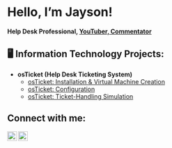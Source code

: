 # Hello, I’m Jayson!  
__Help Desk Professional, [YouTuber, Commentator](https://www.youtube.com/@rashoff)__

## 🖥️ Information Technology Projects:

- **osTicket (Help Desk Ticketing System)**
  - [osTicket: Installation & Virtual Machine Creation](https://github.com/rashon5/osticket-install)
  - [osTicket: Configuration](https://github.com/rashon5/osticket-config)
  - [osTicket: Ticket-Handling Simulation](https://github.com/rashon5/osticket-ticket)

## Connect with me:  

[<img align="left" alt="Rashon | YouTube" width="22px" src="https://cdn.jsdelivr.net/npm/simple-icons@v3/icons/youtube.svg" />][youtube]
[<img align="left" alt="Rashon | LinkedIn" width="22px" src="https://cdn.jsdelivr.net/npm/simple-icons@v3/icons/linkedin.svg" />][linkedin]

[youtube]: https://www.youtube.com/@rashoff
[linkedin]: https://www.linkedin.com/in/jayson-wilson5/

